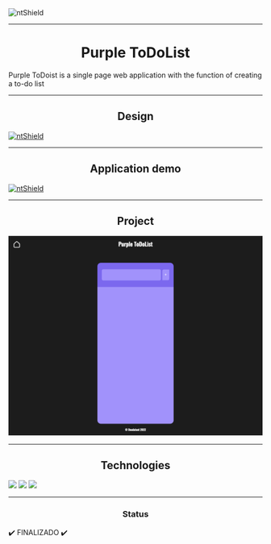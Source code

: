 <img src="https://img.shields.io/static/v1?label=Code&message=N-CCC&color=1C1C1C&style=for-the-badge&logo=GHOST" alt="ntShield">

---

<h1 align="center">Purple ToDoList</h1>

<p>
    Purple ToDoist is a single page web application with the function of creating a to-do list
</p>

---

<h2 align="center">Design</h2>
<a href="https://www.figma.com/file/Ac7iStsnQR0cD77Kzn3Uj0/PurpleToDoList?node-id=0%3A1"><img src="https://img.shields.io/static/v1?label=Design&message=Figma&color=00FA9A&style=for-the-badge&logo=FIGMA" alt="ntShield" cursor="pointer"></a>

---

<h2  align="center">Application demo</h2>

<a href="https://purpletodolist.netlify.app/"><img src="https://img.shields.io/static/v1?label=Netlify&message=Demo&color=0e1e25&style=for-the-badge&logo=NETLIFY" alt="ntShield" cursor="pointer"></a>


---

<h2  align="center">Project</h2>

<img src="/App/src/Assets/PurpleToDoList.png" alt="PageWeb-01"></img>

---

<h2  align="center">Technologies</h2>

<img src="https://cdn.jsdelivr.net/gh/devicons/devicon/icons/javascript/javascript-original.svg" style="width: 5vw;"/>
<img src="https://cdn.jsdelivr.net/gh/devicons/devicon/icons/react/react-original-wordmark.svg" style="width: 5vw;"/>
<img src="https://cdn.jsdelivr.net/gh/devicons/devicon/icons/css3/css3-plain-wordmark.svg" style="width: 5vw;"/>

---

<h3 align="center">Status</h3>

<p>
    ✔️ FINALIZADO ✔️
</p>